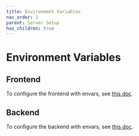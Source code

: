 ```yaml
---
title: Environment Variables
nav_order: 2
parent: Server Setup
has_children: true
---
```


# Environment Variables

## Frontend

To configure the frontend with envars, see [this doc](./frontend.md).

## Backend

To configure the backend with envars, see [this doc](./backend.md).

